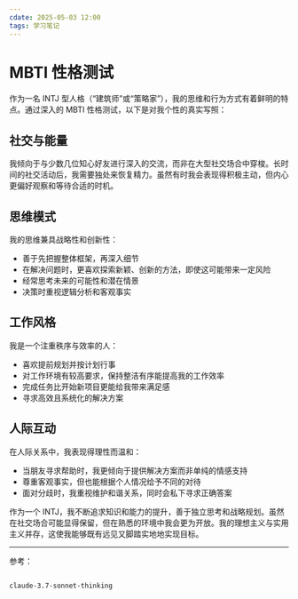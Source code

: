 ```yaml
---
cdate: 2025-05-03 12:00
tags: 学习笔记 
---
```


# MBTI 性格测试

作为一名 INTJ 型人格（“建筑师”或“策略家”），我的思维和行为方式有着鲜明的特点。通过深入的 MBTI 性格测试，以下是对我个性的真实写照：

## 社交与能量

我倾向于与少数几位知心好友进行深入的交流，而非在大型社交场合中穿梭。长时间的社交活动后，我需要独处来恢复精力。虽然有时我会表现得积极主动，但内心更偏好观察和等待合适的时机。

## 思维模式

我的思维兼具战略性和创新性：

- 善于先把握整体框架，再深入细节
- 在解决问题时，更喜欢探索新颖、创新的方法，即使这可能带来一定风险
- 经常思考未来的可能性和潜在情景
- 决策时重视逻辑分析和客观事实

## 工作风格

我是一个注重秩序与效率的人：

- 喜欢提前规划并按计划行事
- 对工作环境有较高要求，保持整洁有序能提高我的工作效率
- 完成任务比开始新项目更能给我带来满足感
- 寻求高效且系统化的解决方案

## 人际互动

在人际关系中，我表现得理性而温和：

- 当朋友寻求帮助时，我更倾向于提供解决方案而非单纯的情感支持
- 尊重客观事实，但也能根据个人情况给予不同的对待
- 面对分歧时，我重视维护和谐关系，同时会私下寻求正确答案

作为一个 INTJ，我不断追求知识和能力的提升，善于独立思考和战略规划。虽然在社交场合可能显得保留，但在熟悉的环境中我会更为开放。我的理想主义与实用主义并存，这使我能够既有远见又脚踏实地地实现目标。

---

参考：

```

claude-3.7-sonnet-thinking

```